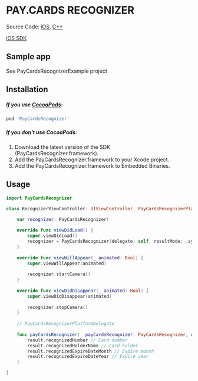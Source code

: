 PAY.CARDS RECOGNIZER
===================

Source Code: [iOS](https://github.com/faceterteam/PayCardsRecognizer_iOS_Source), [C++](https://github.com/faceterteam/PayCards_Source)

[iOS SDK](https://github.com/faceterteam/PayCards_iOS)

Sample app
----------

See PayCardsRecognizerExample project

Installation
------------

##### If you use [CocoaPods](http://cocoapods.org):

```ruby
pod 'PayCardsRecognizer'
```

##### If you don't use CocoaPods:

1. Download the latest version of the SDK (PayCardsRecognizer.framework).
2. Add the PayCardsRecognizer.framework to your Xcode project.
3. Add the PayCardsRecognizer.framework to Embedded Binaries.

Usage
------------

```swift
import PayCardsRecognizer

class RecognizerViewController: UIViewController, PayCardsRecognizerPlatformDelegate {

	var recognizer: PayCardsRecognizer!
	
	override func viewDidLoad() {
	    super.viewDidLoad()
	    recognizer = PayCardsRecognizer(delegate: self, resultMode: .sync, container: self.view)
	}
	
	override func viewWillAppear(_ animated: Bool) {
	    super.viewWillAppear(animated)
	    
	    recognizer.startCamera()
	}
	    
	override func viewDidDisappear(_ animated: Bool) {
	    super.viewDidDisappear(animated)
	    
	    recognizer.stopCamera()
	}
	
	// PayCardsRecognizerPlatformDelegate
	
	func payCardsRecognizer(_ payCardsRecognizer: PayCardsRecognizer, didRecognize result: PayCardsRecognizerResult) {
		result.recognizedNumber // Card number
		result.recognizedHolderName // Card holder
		result.recognizedExpireDateMonth // Expire month
		result.recognizedExpireDateYear // Expire year
	}

}
```
